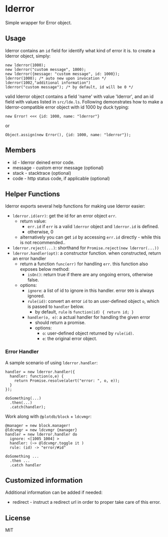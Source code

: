 # lderror

Simple wrapper for Error object.

## Usage

lderror contains an `id` field for identify what kind of error it is. to create a lderror object, simply:

    new lderror(1000);
    new lderror("custom message", 1000);
    new lderror({message: "custom message", id: 1000});
    lderror(1000); /* auto new upon invocation */
    lderror(1002,"additional information")
    lderror("custom message"); /* by default, id will be 0 */

valid lderror object contains a field 'name' with value 'lderror', and an id field with values listed in `src/lde.ls`. Following demonstrates how to make a lderror-compatible error object with id 1000 by duck typing:

    new Error! <<< {id: 1000, name: "lderror"}

or

    Object.assign(new Error(), {id: 1000, name: "lderror"});


## Members

 * id - lderror deined error code.
 * message - custom error message (optional)
 * stack - stacktrace (optional)
 * code - http status code, if applicable (optional)


## Helper Functions

lderror exports several help functions for making use lderror easier:

 - `lderror.id(err)`: get the id for an error object `err`.
   - return value:
     - `err.id` if `err` is a valid `lderror` object and `lderror.id` is defined.
     - otherwise, 0
   - alternatively you can get `id` by accessing `err.id` directly - while this is not recommended..
 - `lderror.reject(...)`: shorthand for `Promise.reject(new lderror(...))`
 - `lderror.handler(opt)`: a constructor function. when constructed, return an error handler
   - return a function `func(err)` for handling `err`. this function also exposes below method:
     - `isOn()`: return true if there are any ongoing errors, otherwise false.
   - options:
     - `ignore`: a list of id to ignore in this handler. error `999` is always ignored.
     - `rule(id)`: convert an error `id` to an user-defined object `o`, which is passed to `handler` below.
       - by default, `rule` is `function(id) { return id; }`
     - `handler(o, e)`: a actual handler for handling the given error
       - should return a promise.
       - options:
         - `o`: user-defined object returned by `rule(id)`.
         - `e`: the original error object.


### Error Handler

A sample scenario of using `lderror.handler`:

    handler = new lderror.handler({
      handler: function(o,e) {
        return Promise.resolve(alert("error: ", o, e));
      }
    });

    doSomething(...)
      .then(...)
      .catch(handler);


Work along with `@plotdb/block` + `ldcvmgr`:

    @manager = new block.manager!
    @ldcvmgr = new ldcvmgr {manager}
    handler = new lderror.handler do
      ignore: <[1005 1004] >
      handler: (~> @ldcvmgr.toggle it )
      rule: (id) -> "error/#id"

    doSomething ...
      .then ...
      .catch handler


## Customized information

Additional information can be added if needed:

 - redirect - instruct a redirect url in order to proper take care of this error. 


## License

MIT
